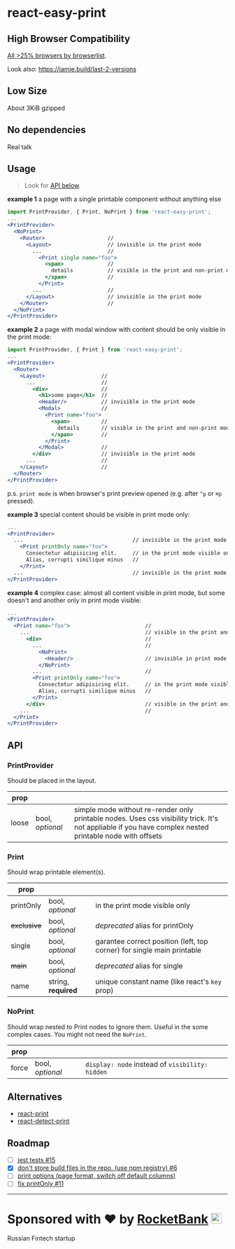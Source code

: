 # react-easy-print

## High Browser Compatibility
[All >25% browsers by browserlist](https://github.com/a-x-/react-easy-print/blob/master/.babelrc#L9).

Look also: https://jamie.build/last-2-versions

## Low Size
About 3KiB gzipped

## No dependencies
Real talk

## Usage

> Look for [API below](#api).

**example 1** a page with a single printable component without anything else
```jsx
import PrintProvider, { Print, NoPrint } from 'react-easy-print';
...
<PrintProvider>
  <NoPrint>
    <Router>                    //
      <Layout>                  // invisible in the print mode
        ...                     //
          <Print single name="foo">
            <span>              //
              details           // visible in the print and non-print modes
            </span>             //
          </Print>
        ...                     //
      </Layout>                 // invisible in the print mode
    </Router>                   //
  </NoPrint>
</PrintProvider>
```

**example 2** a page with modal window with content should be only visible in the print mode:

```jsx
import PrintProvider, { Print } from 'react-easy-print';
...
<PrintProvider>
  <Router>
    <Layout>                  //
      ...                     //
        <div>                 //
          <h1>some page</h1>  //
          <Header/>           // invisible in the print mode
          <Modal>             //
            <Print name="foo">
              <span>          //
                details       // visible in the print and non-print modes
              </span>         //
            </Print>
          </Modal>            //
        </div>                // invisible in the print mode
      ...                     //
    </Layout>                 //
  </Router>
</PrintProvider>
```

p.s. `print mode` is when browser's print preview opened (e.g. after `^p` or `⌘p` pressed).

**example 3** special content should be visible in print mode only:
```jsx
...
<PrintProvider>
  ...                                   // invisible in the print mode
    <Print printOnly name="foo">
      Consectetur adipisicing elit.     // in the print mode visible only
      Alias, corrupti similique minus   //
    </Print>
  ...                                   // invisible in the print mode
</PrintProvider>
```

**example 4** complex case: almost all content visible in print mode, but some doesn't and another only in print mode visible:
```jsx
...
<PrintProvider>
  <Print name="foo">                        //
    ...                                     // visible in the print and non-print modes
      <div>                                 //
        ...                                 //
          <NoPrint>
            <Header/>                       // invisible in print mode
          </NoPrint>
        ...                                 //
        <Print printOnly name="foo">
          Consectetur adipisicing elit.     // in the print mode visible only
          Alias, corrupti similique minus   //
        </Print>
      </div>                                // visible in the print and non-print modes
    ...                                     //
  </Print>
</PrintProvider>
```

## API
### PrintProvider
Should be placed in the layout.

| prop |   |   |
| --- | --- | --- |
| loose | bool, *optional* | simple mode without re-render only printable nodes. Uses css visibility trick. It's not appliable if you have complex nested printable node with offsets |

### Print
Should wrap printable element(s).

| prop |   |   |
| --- | --- | --- |
| printOnly | bool, *optional* | in the print mode visible only |
| ~~exclusive~~ | bool, *optional* | *deprecated* alias for printOnly |
| single | bool, *optional* | garantee correct position (left, top corner) for single main printable |
| ~~main~~ | bool, *optional* | *deprecated* alias for single |
| name | string, **required** | unique constant name (like react's `key` prop) |

### NoPrint
Should wrap nested to Print nodes to ignore them.
Useful in the some complex cases. You might not need the `NoPrint`.

| prop |   |   |
| --- | --- | --- |
| force | bool, *optional* | `display: node` instead of `visibility: hidden` |

## Alternatives
* [react-print](https://github.com/captray/react-print)
* [react-detect-print](https://github.com/tacomanator/react-detect-print)

## Roadmap

* [ ] [jest tests #15](https://github.com/a-x-/react-easy-print/issues/15)
* [x] [don't store build files in the repo. (use npm registry) #6](https://github.com/a-x-/react-easy-print/issues/6)
* [ ] [print options (page format, switch off default columns)](https://github.com/a-x-/react-easy-print/issues/5)
* [ ] [fix printOnly #11](https://github.com/a-x-/react-easy-print/issues/11)

----

# Sponsored with ❤️ by <a href="https://rocketbank.ru">RocketBank</a> <img src="https://user-images.githubusercontent.com/6201068/41535008-57abc544-7309-11e8-9259-4b38bc1e7370.png" width="24"/>
Russian Fintech startup
